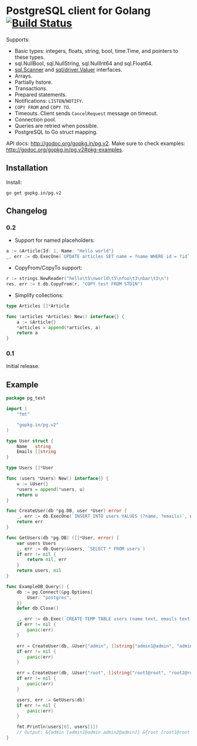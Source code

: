 PostgreSQL client for Golang [![Build Status](https://travis-ci.org/go-pg/pg.svg)](https://travis-ci.org/go-pg/pg)
===

Supports:

- Basic types: integers, floats, string, bool, time.Time, and pointers to these types.
- sql.NullBool, sql.NullString, sql.NullInt64 and sql.Float64.
- [sql.Scanner](http://golang.org/pkg/database/sql/#Scanner) and [sql/driver.Valuer](http://golang.org/pkg/database/sql/driver/#Valuer) interfaces.
- Arrays.
- Partially hstore.
- Transactions.
- Prepared statements.
- Notifications: `LISTEN`/`NOTIFY`.
- `COPY FROM` and `COPY TO`.
- Timeouts. Client sends `CancelRequest` message on timeout.
- Connection pool.
- Queries are retried when possible.
- PostgreSQL to Go struct mapping.

API docs: http://godoc.org/gopkg.in/pg.v2. Make sure to check examples: http://godoc.org/gopkg.in/pg.v2#pkg-examples.

Installation
------------

Install:

    go get gopkg.in/pg.v2

Changelog
---------

### 0.2

* Support for named placeholders:

```go
a := &Article{Id: 1, Name: "Hello world"}
_, err := db.ExecOne(`UPDATE articles SET name = ?name WHERE id = ?id`, a)
```

* CopyFrom/CopyTo support:

```go
r := strings.NewReader("hello\t5\nworld\t5\nfoo\t3\nbar\t3\n")
res, err := t.db.CopyFrom(r, "COPY test FROM STDIN")
```

* Simplify collections:

```go
type Articles []*Article

func (articles *Articles) New() interface{} {
    a := &Article{}
    *articles = append(*articles, a)
    return a
}
```

### 0.1

Initial release.

Example
-------
```go
package pg_test

import (
	"fmt"

	"gopkg.in/pg.v2"
)

type User struct {
	Name   string
	Emails []string
}

type Users []*User

func (users *Users) New() interface{} {
	u := &User{}
	*users = append(*users, u)
	return u
}

func CreateUser(db *pg.DB, user *User) error {
	_, err := db.ExecOne(`INSERT INTO users VALUES (?name, ?emails)`, user)
	return err
}

func GetUsers(db *pg.DB) ([]*User, error) {
	var users Users
	_, err := db.Query(&users, `SELECT * FROM users`)
	if err != nil {
		return nil, err
	}
	return users, nil
}

func ExampleDB_Query() {
	db := pg.Connect(&pg.Options{
		User: "postgres",
	})
	defer db.Close()

	_, err := db.Exec(`CREATE TEMP TABLE users (name text, emails text[])`)
	if err != nil {
		panic(err)
	}

	err = CreateUser(db, &User{"admin", []string{"admin1@admin", "admin2@admin"}})
	if err != nil {
		panic(err)
	}

	err = CreateUser(db, &User{"root", []string{"root1@root", "root2@root"}})
	if err != nil {
		panic(err)
	}

	users, err := GetUsers(db)
	if err != nil {
		panic(err)
	}

	fmt.Println(users[0], users[1])
	// Output: &{admin [admin1@admin admin2@admin]} &{root [root1@root root2@root]}
}
```
